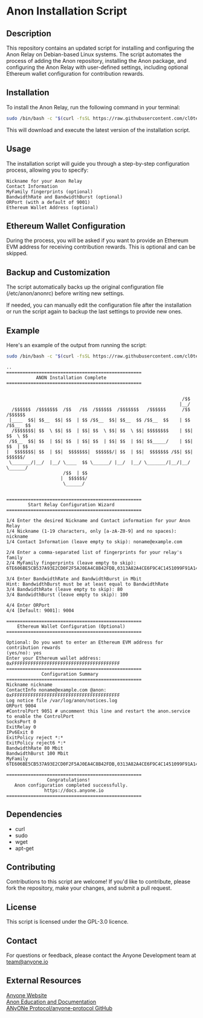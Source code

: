 # Anon Installation Script

## Description
This repository contains an updated script for installing and configuring the Anon Relay on Debian-based Linux systems. The script automates the process of adding the Anon repository, installing the Anon package, and configuring the Anon Relay with user-defined settings, including optional Ethereum wallet configuration for contribution rewards.

## Installation
To install the Anon Relay, run the following command in your terminal:
```bash
sudo /bin/bash -c "$(curl -fsSL https://raw.githubusercontent.com/cl0ten/anon-install/refs/heads/main/install.sh)"
```
This will download and execute the latest version of the installation script.

## Usage
The installation script will guide you through a step-by-step configuration process, allowing you to specify:

    Nickname for your Anon Relay
    Contact Information
    MyFamily fingerprints (optional)
    BandwidthRate and BandwidthBurst (optional)
    ORPort (with a default of 9001)
    Ethereum Wallet Address (optional)

## Ethereum Wallet Configuration
During the process, you will be asked if you want to provide an Ethereum EVM address for receiving contribution rewards. This is optional and can be skipped.

## Backup and Customization
The script automatically backs up the original configuration file (/etc/anon/anonrc) before writing new settings. 

If needed, you can manually edit the configuration file after the installation or run the script again to backup the last settings to provide new ones.

## Example
Here's an example of the output from running the script:

```bash
sudo /bin/bash -c "$(curl -fsSL https://raw.githubusercontent.com/cl0ten/anon-install/refs/heads/main/install.sh)"
```
```mathematics
..
==================================================
           ANON Installation Complete
==================================================


                                                                 /$$
                                                                |__/
  /$$$$$$  /$$$$$$$  /$$   /$$  /$$$$$$  /$$$$$$$   /$$$$$$      /$$  /$$$$$$
 |____  $$| $$__  $$| $$  | $$ /$$__  $$| $$__  $$ /$$__  $$    | $$ /$$__  $$
  /$$$$$$$| $$  \ $$| $$  | $$| $$  \ $$| $$  \ $$| $$$$$$$$    | $$| $$  \ $$
 /$$__  $$| $$  | $$| $$  | $$| $$  | $$| $$  | $$| $$_____/    | $$| $$  | $$
|  $$$$$$$| $$  | $$|  $$$$$$$|  $$$$$$/| $$  | $$|  $$$$$$$ /$$| $$|  $$$$$$/
 \_______/|__/  |__/ \____  $$ \______/ |__/  |__/ \_______/|__/|__/ \______/
                     /$$  | $$
                    |  $$$$$$/
                     \______/


==================================================
        Start Relay Configuration Wizard
==================================================

1/4 Enter the desired Nickname and Contact information for your Anon Relay
1/4 Nickname (1-19 characters, only [a-zA-Z0-9] and no spaces): nickname
1/4 Contact Information (leave empty to skip): noname@example.com

2/4 Enter a comma-separated list of fingerprints for your relay's family
2/4 MyFamily fingerprints (leave empty to skip): 6TE606BE5CB537A93E2CD0F2F5AJ0EA4C8B42FDB,0313A82A4CE6F9C4C1451099F91A1424BAC714M0

3/4 Enter BandwidthRate and BandwidthBurst in Mbit
Hint: BandwidthBurst must be at least equal to BandwidthRate
3/4 BandwidthRate (leave empty to skip): 80
3/4 BandwidthBurst (leave empty to skip): 100

4/4 Enter ORPort
4/4 [Default: 9001]: 9004

==================================================
    Ethereum Wallet Configuration (Optional)
==================================================

Optional: Do you want to enter an Ethereum EVM address for contribution rewards
(yes/no): yes
Enter your Ethereum wallet address: 0xFFFFFFFFFFFFFFFFFFFFFFFFFFFFFFFFFFFFFFFF
==================================================
             Configuration Summary
==================================================
Nickname nickname
ContactInfo noname@example.com @anon: 0xFFFFFFFFFFFFFFFFFFFFFFFFFFFFFFFFFFFFFFFF
Log notice file /var/log/anon/notices.log
ORPort 9004
#ControlPort 9051 # uncomment this line and restart the anon.service to enable the ControlPort
SocksPort 0
ExitRelay 0
IPv6Exit 0
ExitPolicy reject *:*
ExitPolicy reject6 *:*
BandwidthRate 80 Mbit
BandwidthBurst 100 Mbit
MyFamily 6TE606BE5CB537A93E2CD0F2F5AJ0EA4C8B42FDB,0313A82A4CE6F9C4C1451099F91A1424BAC714M0

==================================================
               Congratulations!
   Anon configuration completed successfully.
              https://docs.anyone.io
==================================================
```

## Dependencies
* curl
* sudo
* wget
* apt-get

## Contributing
Contributions to this script are welcome! If you'd like to contribute, please fork the repository, make your changes, and submit a pull request.

## License
This script is licensed under the GPL-3.0 licence.

## Contact
For questions or feedback, please contact the Anyone Development team at team@anyone.io

## External Resources
[Anyone Website](https://anyone.io)<br>
[Anon Education and Documentation](https://docs.anyone.io)<br>
[ANyONe Protocol/anyone-protocol GitHub](https://github.com/anyone-protocol)
